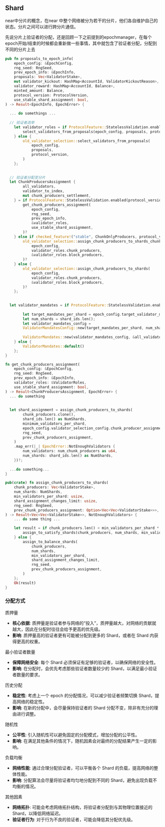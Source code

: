 ## Shard

near中分片的概念，在near 中整个网络被分为若干的分片，他们各自维护自己的状态。分片之间可以进行跨分片通信。

先说分片上验证者的分配，还是回顾一下之前提到的epochmanager，在每个epoch开始/结束的时候都会重新做一些事情，其中就包含了验证者分配，分配到不同的分片上去

```rust
pub fn proposals_to_epoch_info(
    epoch_config: &EpochConfig,
    rng_seed: RngSeed,
    prev_epoch_info: &EpochInfo,
    proposals: Vec<ValidatorStake>,
    mut validator_kickout: HashMap<AccountId, ValidatorKickoutReason>,
    validator_reward: HashMap<AccountId, Balance>,
    minted_amount: Balance,
    protocol_version: ProtocolVersion,
    use_stable_shard_assignment: bool,
) -> Result<EpochInfo, EpochError> {
  
  ... do somethings ...
  
  // 验证者选举
 	let validator_roles = if ProtocolFeature::StatelessValidation.enabled(protocol_version) {
        select_validators_from_proposals(epoch_config, proposals, protocol_version)
    } else {
        old_validator_selection::select_validators_from_proposals(
            epoch_config,
            proposals,
            protocol_version,
        )
    };
  
  
  // 验证者分配至分片
  let ChunkProducersAssignment {
        all_validators,
        validator_to_index,
        mut chunk_producers_settlement,
    } = if ProtocolFeature::StatelessValidation.enabled(protocol_version) {
        get_chunk_producers_assignment(
            epoch_config,
            rng_seed,
            prev_epoch_info,
            &validator_roles,
            use_stable_shard_assignment,
        )?
    } else if checked_feature!("stable", ChunkOnlyProducers, protocol_version) {
        old_validator_selection::assign_chunk_producers_to_shards_chunk_only(
            epoch_config,
            validator_roles.chunk_producers,
            &validator_roles.block_producers,
        )?
    } else {
        old_validator_selection::assign_chunk_producers_to_shards(
            epoch_config,
            validator_roles.chunk_producers,
            &validator_roles.block_producers,
        )?
    };
	
  
  let validator_mandates = if ProtocolFeature::StatelessValidation.enabled(protocol_version) {
       
        let target_mandates_per_shard = epoch_config.target_validator_mandates_per_shard as usize;
        let num_shards = shard_ids.len();
        let validator_mandates_config =
        ValidatorMandatesConfig::new(target_mandates_per_shard, num_shards);
      
        ValidatorMandates::new(validator_mandates_config, &all_validators)
    } else {
        ValidatorMandates::default()
    };
}
```

```rust
fn get_chunk_producers_assignment(
    epoch_config: &EpochConfig,
    rng_seed: RngSeed,
    prev_epoch_info: &EpochInfo,
    validator_roles: &ValidatorRoles,
    use_stable_shard_assignment: bool,
) -> Result<ChunkProducersAssignment, EpochError> {
  ... do something
  
  
  let shard_assignment = assign_chunk_producers_to_shards(
        chunk_producers.clone(),
        shard_ids.len() as NumShards,
        minimum_validators_per_shard,
        epoch_config.validator_selection_config.chunk_producer_assignment_changes_limit as usize,
        rng_seed,
        prev_chunk_producers_assignment,
    )
    .map_err(|_| EpochError::NotEnoughValidators {
        num_validators: num_chunk_producers as u64,
        num_shards: shard_ids.len() as NumShards,
    })?;
  
  ...do something...
}
```

```rust
pub(crate) fn assign_chunk_producers_to_shards(
    chunk_producers: Vec<ValidatorStake>,
    num_shards: NumShards,
    min_validators_per_shard: usize,
    shard_assignment_changes_limit: usize,
    rng_seed: RngSeed,
    prev_chunk_producers_assignment: Option<Vec<Vec<ValidatorStake>>>,
) -> Result<Vec<Vec<ValidatorStake>>, NotEnoughValidators> {
    ... do some thing ...

    let result = if chunk_producers.len() < min_validators_per_shard * (num_shards as usize) {
        assign_to_satisfy_shards(chunk_producers, num_shards, min_validators_per_shard)
    } else {
        assign_to_balance_shards(
            chunk_producers,
            num_shards,
            min_validators_per_shard,
            shard_assignment_changes_limit,
            rng_seed,
            prev_chunk_producers_assignment,
        )
    };
    Ok(result)
}
```

### 分配方式

质押量

- **核心依据**: 质押量是验证者参与网络的“投入”，质押量越大，对网络的贡献就越大，因此在分配时往往会给予更高的优先级。
- **影响**: 质押量高的验证者更有可能被分配到更多的 Shard，或者在 Shard 内获得更高的权重。

最小验证者数量

- **保障网络安全**: 每个 Shard 必须保证有足够的验证者，以确保网络的安全性。
- **影响**: 在分配时，会优先考虑那些验证者数量较少的 Shard，以满足最小验证者数量的要求。

历史分配

- **稳定性**: 考虑上一个 epoch 的分配情况，可以减少验证者频繁切换 Shard，提高网络的稳定性。
- **影响**: 在新的分配中，会尽量保持验证者的 Shard 分配不变，除非有充分的理由进行调整。

随机性

- **公平性**: 引入随机性可以避免固定的分配模式，增加分配的公平性。
- **影响**: 在满足其他条件的情况下，随机因素会对最终的分配结果产生一定的影响。

负载均衡

- **网络性能**: 通过合理分配验证者，可以平衡各个 Shard 的负载，提高网络的整体性能。
- **影响**: 分配算法会尽量将验证者均匀地分配到不同的 Shard，避免出现负载不均衡的情况。

其他因素

- **网络拓扑**: 可能会考虑网络拓扑结构，将验证者分配到与其物理位置接近的 Shard，以降低网络延迟。
- **验证者行为**: 对于行为不良的验证者，可能会降低其分配优先级。

